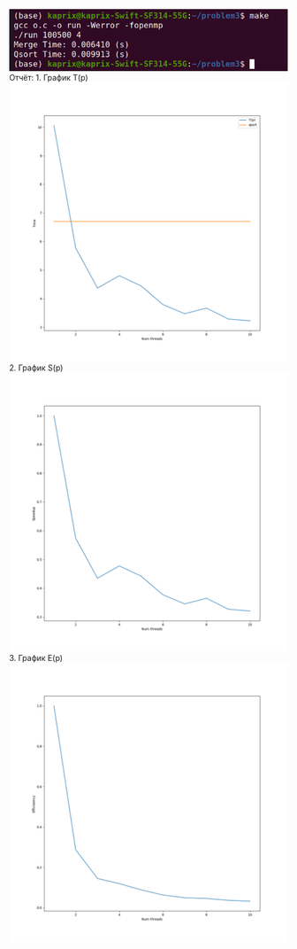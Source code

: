 <img src="pic.png">
Отчёт:
1. График T(p)
<img src="time_plot.png">
2. График S(p)
<img src="speedup_plot.png">
3. График E(p)
<img src="efficiency_plot.png">

